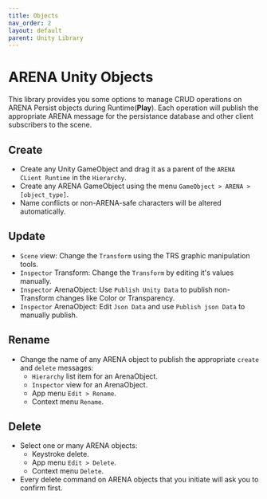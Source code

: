```yaml
---
title: Objects
nav_order: 2
layout: default
parent: Unity Library
---
```


# ARENA Unity Objects
This library provides you some options to manage CRUD operations on ARENA Persist objects during Runtime(**Play**). Each operation will publish the appropriate ARENA message for the persistance database and other client subscribers to the scene.

## Create
- Create any Unity GameObject and drag it as a parent of the `ARENA CLient Runtime` in the `Hierarchy`.
- Create any ARENA GameObject using the menu `GameObject > ARENA > [object_type]`.
- Name conflicts or non-ARENA-safe characters will be altered automatically.

## Update
- `Scene` view: Change the `Transform` using the TRS graphic manipulation tools.
- `Inspector` Transform: Change the `Transform` by editing it's values manually.
- `Inspector` ArenaObject: Use `Publish Unity Data` to publish non-Transform changes like Color or Transparency.
- `Inspector` ArenaObject: Edit `Json Data` and use `Publish json Data` to manually publish.

## Rename
- Change the name of any ARENA object to publish the appropriate `create` and `delete` messages:
    - `Hierarchy` list item for an ArenaObject.
    - `Inspector` view for an ArenaObject.
    - App menu `Edit > Rename`.
    - Context menu `Rename`.

## Delete
- Select one or many ARENA objects:
    - Keystroke delete.
    - App menu `Edit > Delete`.
    - Context menu `Delete`.
- Every delete command on ARENA objects that you initiate will ask you to confirm first.
